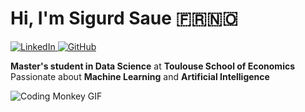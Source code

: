 # Hi, I'm **Sigurd Saue** 🇫🇷🇳🇴

<p>
  <a href="https://www.linkedin.com/in/sigurd-saue-197243207/" target="_blank">
    <img alt="LinkedIn" src="https://img.shields.io/badge/linkedin-%230077B5.svg?&style=for-the-badge&logo=linkedin&logoColor=white" />
  </a>
  <a href="https://github.com/SigurdST" target="_blank">
    <img alt="GitHub" src="https://img.shields.io/badge/GitHub-%2312100E.svg?&style=for-the-badge&logo=Github&logoColor=white" />
  </a>
</p>

**Master's student in Data Science** at **Toulouse School of Economics**
Passionate about **Machine Learning** and **Artificial Intelligence**

![Coding Monkey GIF](https://media.giphy.com/media/JqmupuTVZYaQX5s094/giphy.gif)
